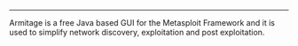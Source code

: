 
---

Armitage is a free Java based GUI for the Metasploit Framework and it is used to simplify network discovery, exploitation and post exploitation.



